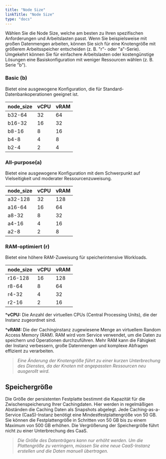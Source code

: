 ```yaml
---
title: "Node Size"
linkTitle: "Node Size"
type: "docs"
---
```


Wählen Sie die Node Size, welche am besten zu Ihren spezifischen Anforderungen und Arbeitslasten passt. Wenn Sie beispielsweise mit großen Datenmengen arbeiten, können Sie sich für eine Knotengröße mit größerem Arbeitsspeicher entscheiden (z. B. "r"- oder "a"-Serie). Umgekehrt können Sie für einfachere Arbeitslasten oder kostengünstige Lösungen eine Basiskonfiguration mit weniger Ressourcen wählen (z. B. Serie "b").

### Basic (b)

Bietet eine ausgewogene Konfiguration, die für Standard-Datenbankoperationen geeignet ist.

| node_size | vCPU | vRAM |
|-----------|------|------|
| b32-64 | 32 | 64 |
| b16-32 | 16 | 32 |
| b8-16 | 8 | 16 |
| b4-8 | 4 | 8 |
| b2-4 | 2 | 4 |

### All-purpose(a)

Bietet eine ausgewogene Konfiguration mit dem Schwerpunkt auf Vielseitigkeit und moderater Ressourcenzuweisung.

| node_size | vCPU | vRAM |
|-----------|------|------|
| a32-128 | 32 | 128 |
| a16-64 | 16 | 64 |
| a8-32 | 8 | 32 |
| a4-16 | 4 | 16 |
| a2-8 | 2 | 8 |

### RAM-optimiert (r)

Bietet eine höhere RAM-Zuweisung für speicherintensive Workloads.

| node_size | vCPU | vRAM |
|-----------|------|------|
| r16-128 | 16 | 128 |
| r8-64 | 8 | 64 |
| r4-32 | 4 | 32 |
| r2-16 | 2 | 16 |

***vCPU:** Die Anzahl der virtuellen CPUs (Central Processing Units), die der Instanz zugeordnet sind.

***vRAM:** Die der Cachinginstanz zugewiesene Menge an virtuellem Random Access Memory (RAM). RAM wird vom Service verwendet, um die Daten zu speichern und Operationen durchzuführen. Mehr RAM kann die Fähigkeit der Instanz  verbessern, große Datenmengen und komplexe Abfragen effizient zu verarbeiten.

> *Eine Änderung der Knotengröße führt zu einer kurzen Unterbrechung des Dienstes, da der Knoten mit angepassten Ressourcen neu ausgerollt wird.*

## Speichergröße

Die Größe der persistenten Festplatte bestimmt die Kapazität für die Zwischenspeicherung Ihrer Cachingdaten. Hier werden in regelmäßigen Abständen die Caching Daten als Snapshots abgelegt. Jede Caching-as-a-Service (CaaS)-Instanz benötigt eine Mindestfestplattengröße von 50 GB. Sie können die Festplattengröße in Schritten von 50 GB bis zu einem Maximum von 500 GB erhöhen. Die Vergrößerung der Speichergröße führt nicht zu einer Unterbrechung des CaaS.

>*Die Größe des Datenträgers kann nur erhöht werden. Um die Plattengröße zu verringern, müssen Sie eine neue CaaS-Instanz erstellen und die Daten manuell übertragen.*

